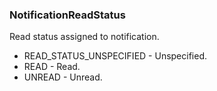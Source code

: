 ### NotificationReadStatus
Read status assigned to notification.

- READ_STATUS_UNSPECIFIED - Unspecified.
- READ - Read.
- UNREAD - Unread.

